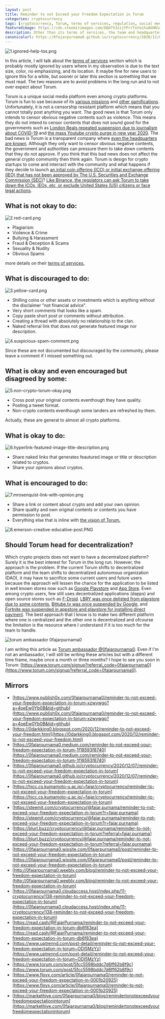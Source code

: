 ```yaml
---
layout: post
title: Reminder to not Exceed your Freedom Expectation in Torum
categories: cryptocurrency
tags: [cryptocurrency, Torum, terms of services, regulation, social media, referral, ambassador]
featuredimage: https://cdn.steemitimages.com/DQmTV3zzjYPrrToYeihuAkHN1oQH4HtXEZAqpLgiDBeeW2G/1.ignored-help-tos.png
description: Other than its terms of services, the team and headquarter are known which can be targeted by regulators, thus you cannot expect total freedom.
canonicalurl: https://0fajarpurnama0.github.io/cryptocurrency/2020/12/07/reminder-to-not-exceed-your-freedom-expectation-in-torum
---
```

![1.ignored-help-tos.png](https://cdn.steemitimages.com/DQmTV3zzjYPrrToYeihuAkHN1oQH4HtXEZAqpLgiDBeeW2G/1.ignored-help-tos.png)

In this article, I will talk about the [terms of services](https://www.torum.com/terms) section which is probably mostly ignored by users where in my observation is due to the text size, color, no emphasizing, and its location. It maybe fine for new users to ignore this for a while, but sooner or later this section is something that we must read. The two reasons are to avoid problems in the long run and to not over expect about Torum.

Torum is a unique social media platform even among crypto platforms. Torum is fun to use because of its [various missions](https://steemit.com/cryptocurrency/@fajar.purnama/various-missions-makes-torum-crypto-social-media-fun?r=fajar.purnama) and [other gamifications](https://steemit.com/cryptocurrency/@fajar.purnama/torum-towards-gamifying-the-crypto-social-media-ecosystem?r=fajar.purnama). Unfortunately, it is not a censorship resistant platform which means that you cannot totally post anything you want. The good news is that Torum only intends to censor obvious negative contents such as violence. This means they do not intend to censor contents that does not sound good for the governments such as [London Reals repeated suspension due to journalism about COVID-19](https://reclaimthenet.org/london-real-banned-linkedin/) and [the mass Youtube crypto purge in new year 2020](https://www.forbes.com/sites/billybambrough/2019/12/26/googles-youtube-goes-to-war-with-bitcoin-and-crypto-update/?sh=31319f791b63). The bad news is Torum is a transparent company where [even the headquarters are known](https://steemit.com/cryptocurrency/@fajar.purnama/the-team-and-headquarter-and-who-to-follow-on-torum?r=fajar.purnama). Although they only want to censor obvious negative contents, the government and authorities can pressure them to take down contents that they do not approve. If you think that this bad news does not affect the general crypto community then think again. Torum is design for crypto startups to come and interract with the community and what happens if they decide to launch [an intial coin offering (ICO) or initial exchange offering (IEO) that has not been approved by The U.S. Securities and Exchange Commission (SEC)](https://www.cnbc.com/2018/11/16/in-crackdown-of-crypto-sec-goes-after-unregistered-coin-offerings.html)? [Like Binance, the regulators can ask Torum to take down the ICOs, IEOs, etc, or exclude United States (US) citizens or face legal actions](https://www.theblockcrypto.com/post/84020/binance-blocking-us-users-exchange-email-2).

## What is not okay to do:

![2.red-card.png](https://cdn.steemitimages.com/DQmVqVKBGrgDQFdjFjoWEPys1ZSBHYd3EoRnvAZvpirZVok/2.red-card.png)

*   Plagiarism
*   Violence & Crime
*   Bullying & Harassment
*   Fraud & Deception & Scams
*   Sexuality & Nudity
*   Obvious Spams

more details on their [terms of services.](https://www.torum.com/terms)

## What is discouraged to do:

![3.yellow-card.png](https://cdn.steemitimages.com/DQmSCPDe3omnR8bjNkARA8EQr7tfkYvkexgbhj1mGTbXzEU/3.yellow-card.png)

*   Shilling coins or other assets or investments which is anything without the disclaimer "not financial advice".
*   Very short comments that looks like a spam.
*   Copy paste short post or comments without attribution.
*   Creating a thread with absolutely no relationship to the clan.
*   Naked referral link that does not generate featured image nor description.

![4.suspicious-spam-comment.png](https://cdn.steemitimages.com/DQmRhjgjSsKbGQXGbLfSVuPi5VAzrf8aDGNHQArQcyrN2n1/4.suspicious-spam-comment.png)

Since these are not documented but discouraged by the community, please leave a comment if I missed something out.

## What is okay and even encouraged but disagreed by some:

![5.non-crypto-torum-okay.png](https://cdn.steemitimages.com/DQmPNZetfSATRvQKCoJBPwtEkMvh3nEWDcgdLNpWNVP7EVd/5.non-crypto-torum-okay.png)

*   Cross post your original contents eventhough they have quality.
*   Posting a tweet format.
*   Non-crypto contents eventhough some landers are refreshed by them.

Actually, these are general to almost all crypto platforms.

## What is okay to do:

![6.hyperlink-featured-image-title-description.png](https://cdn.steemitimages.com/DQmUEMxWXSpi1krCLKhrLxhJfHmPhhPi2RZzG5FFsHfHfuE/6.hyperlink-featured-image-title-description.png)

*   Share naked links that generates feautured image or title or description related to cryptos.
*   Share your opinions about cryptos.

## What is encouraged to do:

![7.mrosenquist-link-with-opinion.png](https://cdn.steemitimages.com/DQmYCGsZWP36RnzhvjwkFg7qYk6ixaBdLB3Y2CSbGF4m4y7/7.mrosenquist-link-with-opinion.png)

*   Share a link or content about crypto and add your own opinion.
*   Share quality and own original contents or contents you have permission to post.
*   Everything else that is inline with [the vision of Torum.](https://whitepaper.s3.us-east-2.amazonaws.com/torum-whitepaper-V1.1-EN.pdf)

![8.emerson-creative-educative-post.PNG](https://cdn.steemitimages.com/DQmQqmQvq7ErnYL1sZ2EfML894D4F1PVX54sBfhGJ3cwnqr/8.emerson-creative-educative-post.PNG)

## Should Torum head for decentralization?

Which crypto projects does not want to have a decentralized platform? Surely it is the best interest for Torum in the long run. However, the approach is the problem. If the current Torum shifts to decentralized platform and the team shifts to decentralized autonomous organization (DAO), it may have to sacrifice some current users and future users because the approach will lessen the chance for the application to be listed in well known stores now such as [Google Playstore](https://play.google.com/) and [App Store](https://www.apple.com/en/app-store/). Even among crypto users, few still uses decentralized applications (dapps) and open source stores such as [F-Droid](https://f-droid.org/). [LBRY was once delisted from playstore due to some contents](https://twitter.com/LBRYcom/status/1309499253279129600), [Bittube.tv was once suspended by Google](https://twitter.com/BitTubeApp/status/1301275715829202945), and [Fortnite was suspended in appstore and playstore for installing direct payment](https://venturebeat.com/2020/10/09/epic-loses-court-bid-to-force-apple-to-bring-fortnite-back-to-app-store). The best approach that I know is to make two different platform where one is centralized and the other one is decentralized and ofcourse the limitation is the resource where I understand if it is too much for the team to handle.

![torum ambassador 0fajarpurnama0](https://images.blurt.buzz/DQmRX6cFW1x9nSBYo29HcVs3EKew1Rt1TkgH1NLhR458Rhi/ambassador-fajar-purnama.jpg)

I am writing this article as [Torum ambassador @0fajarpurnama0](https://www.torum.com/u/0fajarpurnama0). Even if I'm not an ambassador, I will still be writing these articles but with a different time frame, maybe once a month or three months? I hope to see you soon in Torum: [https://www.torum.com/signup?referral_code=0fajarpurnama0](https://www.torum.com/signup?referral_code=0fajarpurnama0).

## Mirrors

*   [https://www.publish0x.com/0fajarpurnama0/reminder-to-not-exceed-your-freedom-expectation-in-torum-xzwywgo?a=4oeEw0Yb0B&tid=github](https://www.publish0x.com/0fajarpurnama0/reminder-to-not-exceed-your-freedom-expectation-in-torum-xzwywgo?a=4oeEw0Yb0B&tid=github)
*   [https://0darkking0.blogspot.com/2020/12/reminder-to-not-exceed-your-freedom.html](https://0darkking0.blogspot.com/2020/12/reminder-to-not-exceed-your-freedom.html)
*   [https://0fajarpurnama0.medium.com/reminder-to-not-exceed-your-freedom-expectation-in-torum-1f18593f8740](https://0fajarpurnama0.medium.com/reminder-to-not-exceed-your-freedom-expectation-in-torum-1f18593f8740)
*   [https://0fajarpurnama0.github.io/cryptocurrency/2020/12/07/reminder-to-not-exceed-your-freedom-expectation-in-torum](https://0fajarpurnama0.github.io/cryptocurrency/2020/12/07/reminder-to-not-exceed-your-freedom-expectation-in-torum)
*   [https://hicc.cs.kumamoto-u.ac.jp/~fajar/cryptocurrency/reminder-to-not-exceed-your-freedom-expectation-in-torum](https://hicc.cs.kumamoto-u.ac.jp/~fajar/cryptocurrency/reminder-to-not-exceed-your-freedom-expectation-in-torum)
*   [https://steemit.com/cryptocurrency/@fajar.purnama/reminder-to-not-exceed-your-freedom-expectation-in-torum?r=fajar.purnama](https://steemit.com/cryptocurrency/@fajar.purnama/reminder-to-not-exceed-your-freedom-expectation-in-torum?r=fajar.purnama)
*   [https://blurt.buzz/cryptocurrency/@fajar.purnama/reminder-to-not-exceed-your-freedom-expectation-in-torum?referral=fajar.purnama](https://blurt.buzz/cryptocurrency/@fajar.purnama/reminder-to-not-exceed-your-freedom-expectation-in-torum?referral=fajar.purnama)
*   [https://0fajarpurnama0.wixsite.com/0fajarpurnama0/post/reminder-to-not-exceed-your-freedom-expectation-in-torum](https://0fajarpurnama0.wixsite.com/0fajarpurnama0/post/reminder-to-not-exceed-your-freedom-expectation-in-torum)
*   [http://0fajarpurnama0.weebly.com/blog/reminder-to-not-exceed-your-freedom-expectation-in-torum](http://0fajarpurnama0.weebly.com/blog/reminder-to-not-exceed-your-freedom-expectation-in-torum)
*   [https://0fajarpurnama0.cloudaccess.host/index.php/11-cryptocurrency/138-reminder-to-not-exceed-your-freedom-expectation-in-torum](https://0fajarpurnama0.cloudaccess.host/index.php/11-cryptocurrency/138-reminder-to-not-exceed-your-freedom-expectation-in-torum)
*   [https://read.cash/@FajarPurnama/reminder-to-not-exceed-your-freedom-expectation-in-torum-db6f83ea](https://read.cash/@FajarPurnama/reminder-to-not-exceed-your-freedom-expectation-in-torum-db6f83ea)
*   [https://www.uptrennd.com/post-detail/reminder-to-not-exceed-your-freedom-expectation-in-torum~ODI5MzYz](https://www.uptrennd.com/post-detail/reminder-to-not-exceed-your-freedom-expectation-in-torum~ODI5MzYz)
*   [https://www.torum.com/post/5fcc5598bddc7d6ff62b8f9c](https://www.torum.com/post/5fcc5598bddc7d6ff62b8f9c)
*   [https://www.floyx.com/article/0fajarpurnama0/reminder-to-not-exceed-your-freedom-expectation-in-0001b20925](https://www.floyx.com/article/0fajarpurnama0/reminder-to-not-exceed-your-freedom-expectation-in-0001b20925)
*   [https://markethive.com/0fajarpurnama0/blog/remindertonotexceedyourfreedomexpectationintorum](https://markethive.com/0fajarpurnama0/blog/remindertonotexceedyourfreedomexpectationintorum)